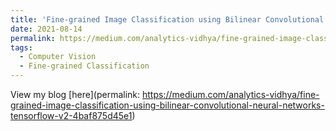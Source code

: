 ```yaml
---
title: 'Fine-grained Image Classification using Bilinear Convolutional Neural Networks'
date: 2021-08-14
permalink: https://medium.com/analytics-vidhya/fine-grained-image-classification-using-bilinear-convolutional-neural-networks-tensorflow-v2-4baf875d45e1
tags:
  - Computer Vision
  - Fine-grained Classification
---
```


View my blog [here](permalink: https://medium.com/analytics-vidhya/fine-grained-image-classification-using-bilinear-convolutional-neural-networks-tensorflow-v2-4baf875d45e1)
